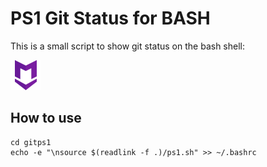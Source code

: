 # PS1 Git Status for BASH

This is a small script to show git status on the bash shell:

![Git PS1 Bash](https://github.com/adam-p/markdown-here/raw/master/src/common/images/icon48.png "Git PS1 Bash")

## How to use

```git clone https://github.com/adantop/gitps1.git
cd gitps1
echo -e "\nsource $(readlink -f .)/ps1.sh" >> ~/.bashrc
```